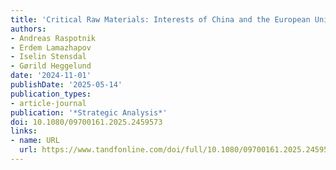 ```yaml
---
title: 'Critical Raw Materials: Interests of China and the European Union in the Arctic'
authors:
- Andreas Raspotnik
- Erdem Lamazhapov
- Iselin Stensdal
- Gørild Heggelund
date: '2024-11-01'
publishDate: '2025-05-14'
publication_types:
- article-journal
publication: '*Strategic Analysis*'
doi: 10.1080/09700161.2025.2459573
links:
- name: URL
  url: https://www.tandfonline.com/doi/full/10.1080/09700161.2025.2459573
---
```

